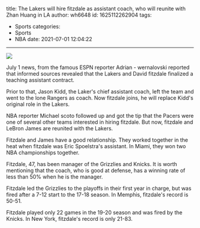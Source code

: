 title: The Lakers will hire fitzdale as assistant coach, who will reunite with Zhan Huang in LA
author: wh6648
id: 1625112262904
tags: 
- Sports
categories: 
- Sports
- NBA
date: 2021-07-01 12:04:22
---
![](https://p7.itc.cn/images01/20210701/5987f7c6840946de9cefe38ea48028ad.jpeg)


July 1 news, from the famous ESPN reporter Adrian - wernalovski reported that informed sources revealed that the Lakers and David fitzdale finalized a teaching assistant contract.

Prior to that, Jason Kidd, the Laker's chief assistant coach, left the team and went to the lone Rangers as coach. Now fitzdale joins, he will replace Kidd's original role in the Lakers.

NBA reporter Michael scoto followed up and got the tip that the Pacers were one of several other teams interested in hiring fitzdale. But now, fitzdale and LeBron James are reunited with the Lakers.

Fitzdale and James have a good relationship. They worked together in the heat when fitzdale was Eric Spoelstra's assistant. In Miami, they won two NBA championships together.

Fitzdale, 47, has been manager of the Grizzlies and Knicks. It is worth mentioning that the coach, who is good at defense, has a winning rate of less than 50% when he is the manager.

Fitzdale led the Grizzlies to the playoffs in their first year in charge, but was fired after a 7-12 start to the 17-18 season. In Memphis, fitzdale's record is 50-51.

Fitzdale played only 22 games in the 19-20 season and was fired by the Knicks. In New York, fitzdale's record is only 21-83.

